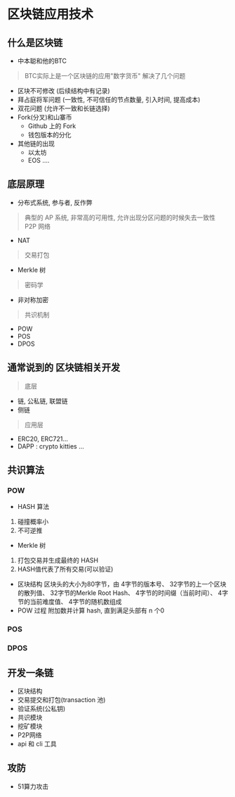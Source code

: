 # 区块链应用技术 

## 什么是区块链
- 中本聪和他的BTC
> BTC实际上是一个区块链的应用"数字货币"
> 解决了几个问题
  - 区块不可修改 (后续结构中有记录)
  - 拜占庭将军问题 (一致性, 不可信任的节点数量, 引入时间, 提高成本)
  - 双花问题 (允许不一致和长链选择)
- Fork(分叉)和山寨币
  - Github 上的 Fork
  - 钱包版本的分化
- 其他链的出现
  - 以太坊
  - EOS ....

## 底层原理
- 分布式系统, 参与者, 反作弊
> 典型的 AP 系统, 非常高的可用性, 允许出现分区问题的时候失去一致性
> P2P 网络
  - NAT
> 交易打包
  - Merkle 树
> 密码学 
  - 非对称加密
> 共识机制
  - POW 
  - POS
  - DPOS
 
## 通常说到的 区块链相关开发
> 底层
  - 链, 公私链, 联盟链
  - 侧链
> 应用层
  - ERC20, ERC721...
  - DAPP : crypto kitties ...

## 共识算法
### POW
- HASH 算法
1. 碰撞概率小
2. 不可逆推
- Merkle 树
1. 打包交易并生成最终的 HASH
2. HASH值代表了所有交易(可以验证)
- 区块结构
区块头的大小为80字节，由
4字节的版本号、
32字节的上一个区块的散列值、
32字节的Merkle Root Hash、
4字节的时间缀（当前时间）、
4字节的当前难度值、
4字节的随机数组成 
- POW 过程
附加数并计算 hash, 直到满足头部有 n 个0
### POS
### DPOS
  

## 开发一条链
- 区块结构
- 交易提交和打包(transaction 池)
- 验证系统(公私钥)
- 共识模块
- 挖矿模块
- P2P网络
- api 和 cli 工具 

## 攻防
- 51算力攻击
